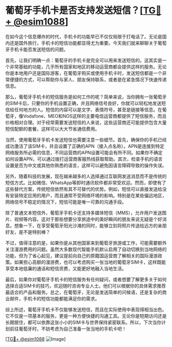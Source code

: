 # 葡萄牙手机卡是否支持发送短信？[[TG💪+ @esim1088](https://t.me/s/esim1088)]

在如今这个信息爆炸的时代，手机卡的功能早已不仅仅局限于打电话了。无论是国内还是国外旅行，手机卡的短信功能都显得尤为重要。今天我们就来聊聊关于葡萄牙手机卡能否发送短信的问题。

首先，让我们明确一点：葡萄牙的手机卡是完全可以用来发送短信的。这其实是一个非常基础的功能，几乎所有国家和地区的移动运营商都会提供这样的服务。无论你是本地用户还是国际游客，在葡萄牙购买或使用手机卡时，发送短信都是一个非常便捷的方式，可以帮助你与家人、朋友保持联系，或者是在紧急情况下快速传递信息。

那么，葡萄牙手机卡的短信服务是如何工作的呢？简单来说，当你拥有一张葡萄牙的SIM卡后，只要你的手机设置正确，并且网络信号良好，你就可以轻松地发送短信给任何地方的人。短信的内容可以是文字、表情符号，甚至是链接等信息。在葡萄牙，像Vodafone、MEO和NOS这样的主要电信运营商都提供了短信服务，而且价格相对合理。对于经常需要发送短信的人来说，这些运营商还可能提供包含大量短信配额的套餐，这样可以大大节省通信费用。

当然，使用葡萄牙手机卡发送短信也需要注意一些细节。首先，确保你的手机已经成功激活了该SIM卡，并且设置了正确的APN（接入点名称）。APN是连接到特定网络服务所必需的信息，不同运营商的APN设置可能会有所不同。如果你不确定如何设置APN，可以通过拨打运营商客服热线获取帮助。其次，检查手机的语言设置是否为中文或其他你熟悉的语言，这样可以避免因语言障碍导致的操作失误。

另外，随着科技的发展，现在越来越多的人选择通过互联网发送消息而不是传统的短信方式。比如微信、WhatsApp等即时通讯软件都非常受欢迎。然而，即使有了这些替代方案，传统短信依然有其不可替代的优势。例如，短信可以直接发送给没有安装特定应用的用户，而且通常不受网络环境的影响。特别是在某些偏远地区，网络信号不稳定的情况下，短信可能是唯一可靠的沟通手段。

除了普通文本短信外，葡萄牙手机卡还支持多媒体短信（MMS），允许用户发送图片、视频等内容。这对于那些想要分享旅途中的美好瞬间的朋友来说无疑是个好消息。想象一下，在享受葡萄牙阳光沙滩的同时，能够立刻将照片传送给远方的亲朋好友，是不是特别棒？

不过，值得注意的是，如果你是从其他国家来到葡萄牙旅游或工作，可能需要额外关注漫游费用的问题。虽然大多数现代智能手机默认启用了自动切换到当地网络的功能，但为了省心起见，建议提前向自己的原籍国运营商了解相关的国际漫游政策。如果担心高额的漫游费，也可以考虑购买一张当地的葡萄牙SIM卡，这样既能享受本地低廉的通话和短信资费，又能更好地融入当地生活。

最后，如果你对葡萄牙手机卡的短信服务有任何疑问，或者想要了解更多关于如何选择合适SIM卡的技巧，欢迎随时咨询专业人士。他们可以根据你的具体需求推荐最适合的产品和服务。总之，在葡萄牙，无论是发送简单的问候语，还是复杂的商业邮件，手机卡的短信功能都能满足你的需求。

综上所述，葡萄牙手机卡不仅能够发送短信，而且在实际使用中表现得相当出色。它不仅是一项基本的服务，更是一种方便快捷的沟通工具。无论你是短期访问还是长期居住，都可以依靠这张小小的SIM卡与世界保持紧密联系。所以，下次当你计划前往葡萄牙时，不妨考虑为自己准备一张当地的手机卡吧！

[[TG💪+ @esim1088](https://t.me/s/esim1088) ![Image](https://i.postimg.cc/4NQfJmqS/Snipaste-2025-05-13-00-14-12.png)]